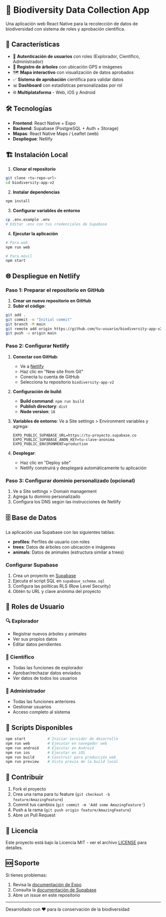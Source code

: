 # 🌱 Biodiversity Data Collection App

Una aplicación web React Native para la recolección de datos de biodiversidad con sistema de roles y aprobación científica.

## 🚀 Características

- 🔐 **Autenticación de usuarios** con roles (Explorador, Científico, Administrador)
- 🌳 **Registro de árboles** con ubicación GPS e imágenes
- 🗺️ **Mapa interactivo** con visualización de datos aprobados
- ✅ **Sistema de aprobación** científica para validar datos
- 📊 **Dashboard** con estadísticas personalizadas por rol
- 🌐 **Multiplataforma** - Web, iOS y Android

## 🛠️ Tecnologías

- **Frontend**: React Native + Expo
- **Backend**: Supabase (PostgreSQL + Auth + Storage)
- **Mapas**: React Native Maps / Leaflet (web)
- **Despliegue**: Netlify

## 🏗️ Instalación Local

1. **Clonar el repositorio**
```bash
git clone <tu-repo-url>
cd biodiversity-app-v2
```

2. **Instalar dependencias**
```bash
npm install
```

3. **Configurar variables de entorno**
```bash
cp .env.example .env
# Editar .env con tus credenciales de Supabase
```

4. **Ejecutar la aplicación**
```bash
# Para web
npm run web

# Para móvil
npm start
```

## 🌐 Despliegue en Netlify

### Paso 1: Preparar el repositorio en GitHub

1. **Crear un nuevo repositorio en GitHub**
2. **Subir el código**:
```bash
git add .
git commit -m "Initial commit"
git branch -M main
git remote add origin https://github.com/tu-usuario/biodiversity-app-v2.git
git push -u origin main
```

### Paso 2: Configurar Netlify

1. **Conectar con GitHub**:
   - Ve a [Netlify](https://netlify.com)
   - Haz clic en "New site from Git"
   - Conecta tu cuenta de GitHub
   - Selecciona tu repositorio `biodiversity-app-v2`

2. **Configuración de build**:
   - **Build command**: `npm run build`
   - **Publish directory**: `dist`
   - **Node version**: `18`

3. **Variables de entorno**:
   Ve a Site settings > Environment variables y agrega:
   ```
   EXPO_PUBLIC_SUPABASE_URL=https://tu-proyecto.supabase.co
   EXPO_PUBLIC_SUPABASE_ANON_KEY=tu-clave-anonima
   EXPO_PUBLIC_ENVIRONMENT=production
   ```

4. **Desplegar**:
   - Haz clic en "Deploy site"
   - Netlify construirá y desplegará automáticamente tu aplicación

### Paso 3: Configurar dominio personalizado (opcional)

1. Ve a Site settings > Domain management
2. Agrega tu dominio personalizado
3. Configura los DNS según las instrucciones de Netlify

## 🗄️ Base de Datos

La aplicación usa Supabase con las siguientes tablas:

- **profiles**: Perfiles de usuario con roles
- **trees**: Datos de árboles con ubicación e imágenes
- **animals**: Datos de animales (estructura similar a trees)

### Configurar Supabase

1. Crea un proyecto en [Supabase](https://supabase.com)
2. Ejecuta el script SQL en `supabase_schema.sql`
3. Configura las políticas RLS (Row Level Security)
4. Obtén tu URL y clave anónima del proyecto

## 👥 Roles de Usuario

### 🔍 Explorador
- Registrar nuevos árboles y animales
- Ver sus propios datos
- Editar datos pendientes

### 🔬 Científico
- Todas las funciones de explorador
- Aprobar/rechazar datos enviados
- Ver datos de todos los usuarios

### 👑 Administrador
- Todas las funciones anteriores
- Gestionar usuarios
- Acceso completo al sistema

## 🚀 Scripts Disponibles

```bash
npm start          # Iniciar servidor de desarrollo
npm run web        # Ejecutar en navegador web
npm run android    # Ejecutar en Android
npm run ios        # Ejecutar en iOS
npm run build      # Construir para producción web
npm run preview    # Vista previa de la build local
```

## 🤝 Contribuir

1. Fork el proyecto
2. Crea una rama para tu feature (`git checkout -b feature/AmazingFeature`)
3. Commit tus cambios (`git commit -m 'Add some AmazingFeature'`)
4. Push a la rama (`git push origin feature/AmazingFeature`)
5. Abre un Pull Request

## 📄 Licencia

Este proyecto está bajo la Licencia MIT - ver el archivo [LICENSE](LICENSE) para detalles.

## 🆘 Soporte

Si tienes problemas:

1. Revisa la [documentación de Expo](https://docs.expo.dev/)
2. Consulta la [documentación de Supabase](https://supabase.com/docs)
3. Abre un issue en este repositorio

---

Desarrollado con ❤️ para la conservación de la biodiversidad
